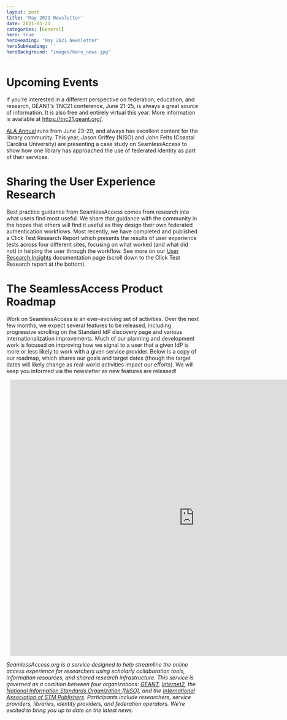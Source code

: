 ```yaml
---
layout: post
title: 'May 2021 Newsletter'
date: 2021-05-21
categories: [General]
hero: true
heroHeading: 'May 2021 Newsletter'
heroSubHeading: ''
heroBackground: "images/hero_news.jpg"
---
```


# Upcoming Events
If you’re interested in a different perspective on federation, education, and research, GÉANT’s TNC21 conference, June 21-25, is always a great source of information. It is also free and entirely virtual this year. More information is available at <https://tnc21.geant.org/>. 

[ALA Annual](https://2021.alaannual.org/) runs from June 23-29, and always has excellent content for the library community. This year, Jason Griffey (NISO) and John Felts (Coastal Carolina University) are presenting a case study on SeamlessAccess to show how one library has approached the use of federated identity as part of their services. 

# Sharing the User Experience Research
Best practice guidance from SeamlessAccess comes from research into what users find most useful. We share that guidance with the community in the hopes that others will find it useful as they design their own federated authentication workflows. Most recently, we have completed and published a Click Test Research Report which presents the results of user experience tests across four different sites, focusing on what worked (and what did not) in helping the user through the workflow. See more on our [User Research Insights](https://seamlessaccess.atlassian.net/wiki/spaces/DOCUMENTAT/pages/28966993/User+Research+Insights) documentation page (scroll down to the Click Test Research report at the bottom).

# The SeamlessAccess Product Roadmap
Work on SeamlessAccess is an ever-evolving set of activities. Over the next few months, we expect several features to be released, including progressive scrolling on the Standard IdP discovery page and various internationalization improvements. Much of our planning and development work is focused on improving how we signal to a user that a given IdP is more or less likely to work with a given service provider. Below is a copy of our roadmap, which shares our goals and target dates (though the target dates will likely change as real-world activities impact our efforts). We will keep you informed via the newsletter as new features are released!

<div style="width: 960px; height: 720px; margin: 10px; position: relative;"><iframe allowfullscreen frameborder="0" style="width:960px; height:720px" src="https://lucid.app/documents/embeddedchart/7843e420-8af2-42bd-ad69-daa61d6cec30" id="YSDE.Wh67_vI"></iframe></div>


_SeamlessAccess.org is a service designed to help streamline the online access experience for researchers using scholarly collaboration tools, information resources, and shared research infrastructure. This service is governed as a coalition between four organizations: [GÉANT](https://geant.org), [Internet2](https://internet2.edu), the [National Information Standards Organization (NISO)](https://niso.org), and the [International Association of STM Publishers](https://stm-assoc.org). Participants include researchers, service providers, libraries, identity providers, and federation operators. We’re excited to bring you up to date on the latest news._


